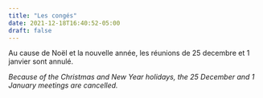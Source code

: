 ```yaml
---
title: "Les congés"
date: 2021-12-18T16:40:52-05:00
draft: false
---
```


Au cause de Noël et la nouvelle année, les réunions de 25 decembre et 1 janvier sont annulé.

_Because of the Christmas and New Year holidays, the 25 December and 1 January meetings are cancelled._
